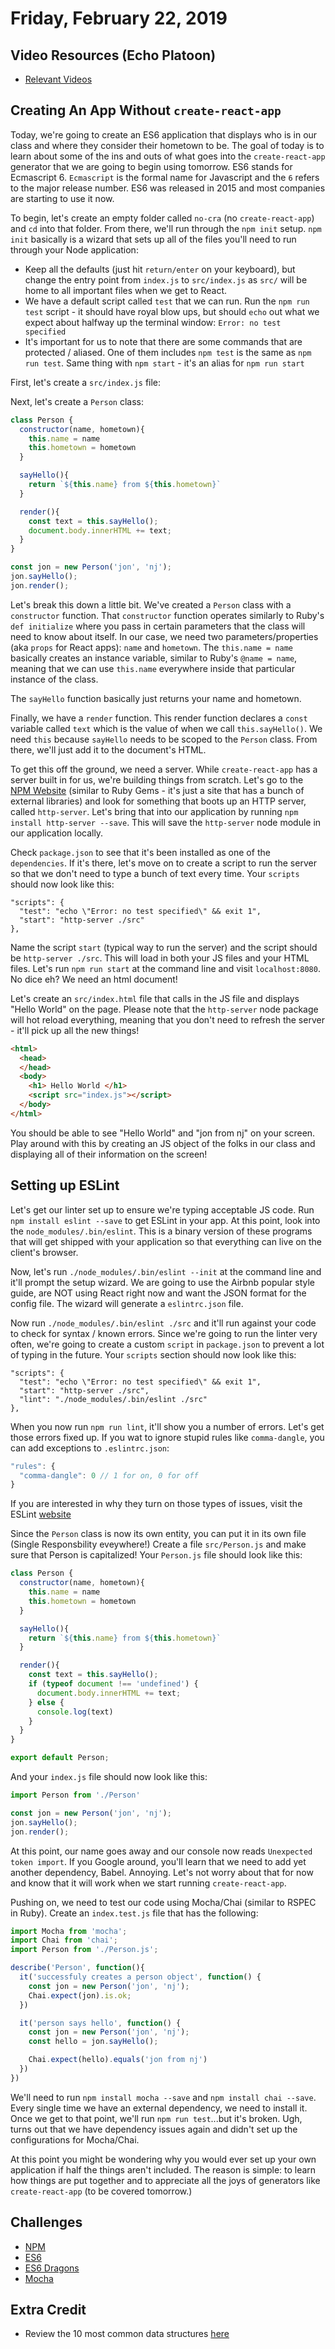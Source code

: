 Friday, February 22, 2019
=====================
## Video Resources (Echo Platoon)
* [Relevant Videos](https://www.youtube.com/watch?v=1i8d7BedU74&list=PLu0CiQ7bzwESe1sVzheSxtSc40OvYOK3Z)

Creating An App Without `create-react-app`
-----------------------------------------
Today, we're going to create an ES6 application that displays who is in our class and where they consider their hometown to be. The goal of today is to learn about some of the ins and outs of what goes into the `create-react-app` generator that we are going to begin using tomorrow. ES6 stands for Ecmascript 6. `Ecmascript` is the formal name for Javascript and the `6` refers to the major release number. ES6 was released in 2015 and most companies are starting to use it now.

To begin, let's create an empty folder called `no-cra` (no `create-react-app`) and `cd` into that folder. From there, we'll run through the `npm init` setup. `npm init` basically is a wizard that sets up all of the files you'll need to run through your Node application:
  * Keep all the defaults (just hit `return/enter` on your keyboard), but change the entry point from `index.js` to `src/index.js` as `src/` will be home to all important files when we get to React.
  * We have a default script called `test` that we can run. Run the `npm run test` script - it should have royal blow ups, but should `echo` out what we expect about halfway up the terminal window: `Error: no test specified`
  * It's important for us to note that there are some commands that are protected / aliased. One of them includes `npm test` is the same as `npm run test`. Same thing with `npm start` - it's an alias for `npm run start`

First, let's create a `src/index.js` file:

Next, let's create a `Person` class:
  ```javascript
  class Person {
    constructor(name, hometown){
      this.name = name
      this.hometown = hometown
    }

    sayHello(){
      return `${this.name} from ${this.hometown}`
    }

    render(){
      const text = this.sayHello();
      document.body.innerHTML += text;
    }
  }

  const jon = new Person('jon', 'nj');
  jon.sayHello();
  jon.render();
  ```

Let's break this down a little bit. We've created a `Person` class with a `constructor` function. That `constructor` function operates similarly to Ruby's `def initialize` where you pass in certain parameters that the class will need to know about itself. In our case, we need two parameters/properties (aka `props` for React apps): `name` and `hometown`. The `this.name = name` basically creates an instance variable, similar to Ruby's `@name = name`, meaning that we can use `this.name` everywhere inside that particular instance of the class.

The `sayHello` function basically just returns your name and hometown.

Finally, we have a `render` function. This render function declares a `const` variable called `text` which is the value of when we call `this.sayHello()`. We need `this` because `sayHello` needs to be scoped to the `Person` class. From there, we'll just add it to the document's HTML. 

To get this off the ground, we need a server. While `create-react-app` has a server built in for us, we're building things from scratch. Let's go to the [NPM Website](https://www.npmjs.com/) (similar to Ruby Gems - it's just a site that has a bunch of external libraries) and look for something that boots up an HTTP server, called `http-server`. Let's bring that into our application by running `npm install http-server --save`. This will save the `http-server` node module in our application locally.

Check `package.json` to see that it's been installed as one of the `dependencies`. If it's there, let's move on to create a script to run the server so that we don't need to type a bunch of text every time. Your `scripts` should now look like this:

```
"scripts": {
  "test": "echo \"Error: no test specified\" && exit 1",
  "start": "http-server ./src"
},
```

Name the script `start` (typical way to run the server) and the script should be `http-server ./src`. This will load in both your JS files and your HTML files. Let's run `npm run start` at the command line and visit `localhost:8080`. No dice eh? We need an html document!

Let's create an `src/index.html` file that calls in the JS file and displays "Hello World" on the page. Please note that the `http-server` node package will hot reload everything, meaning that you don't need to refresh the server - it'll pick up all the new things!
```html
<html>
  <head>
  </head>
  <body>
    <h1> Hello World </h1>
    <script src="index.js"></script>
  </body>
</html>
```

You should be able to see "Hello World" and "jon from nj" on your screen. Play around with this by creating an JS object of the folks in our class and displaying all of their information on the screen!

Setting up ESLint
----------------
Let's get our linter set up to ensure we're typing acceptable JS code. Run `npm install eslint --save` to get ESLint in your app. At this point, look into the `node_modules/.bin/eslint`. This is a binary version of these programs that will get shipped with your application so that everything can live on the client's browser.

Now, let's run `./node_modules/.bin/eslint --init` at the command line and it'll prompt the setup wizard. We are going to use the Airbnb popular style guide, are NOT using React right now and want the JSON format for the config file. The wizard will generate a `eslintrc.json` file.

Now run `./node_modules/.bin/eslint ./src` and it'll run against your code to check for syntax / known errors. Since we're going to run the linter very often, we're going to create a custom `script` in `package.json` to prevent a lot of typing in the future. Your `scripts` section should now look like this:

```
"scripts": {
  "test": "echo \"Error: no test specified\" && exit 1",
  "start": "http-server ./src",
  "lint": "./node_modules/.bin/eslint ./src"
},
```

When you now run `npm run lint`, it'll show you a number of errors. Let's get those errors fixed up. If you wat to ignore stupid rules like `comma-dangle`, you can add exceptions to `.eslintrc.json`:
```javascript
"rules": {
  "comma-dangle": 0 // 1 for on, 0 for off
}
```
If you are interested in why they turn on those types of issues, visit the ESLint [website](https://eslint.org/)

Since the `Person` class is now its own entity, you can put it in its own file (Single Responsbility eveywhere!) Create a file `src/Person.js` and make sure that Person is capitalized! Your `Person.js` file should look like this:

```javascript
class Person {
  constructor(name, hometown){
    this.name = name
    this.hometown = hometown
  }

  sayHello(){
    return `${this.name} from ${this.hometown}`
  }

  render(){
    const text = this.sayHello();
    if (typeof document !== 'undefined') {
      document.body.innerHTML += text;
    } else {
      console.log(text)
    }
  }
}

export default Person;
```

And your `index.js` file should now look like this:

```javascript
import Person from './Person'

const jon = new Person('jon', 'nj');
jon.sayHello();
jon.render();
```

At this point, our name goes away and our console now reads `Unexpected token import`. If you Google around, you'll learn that we need to add yet another dependency, Babel. Annoying. Let's not worry about that for now and know that it will work when we start running `create-react-app`. 

Pushing on, we need to test our code using Mocha/Chai (similar to RSPEC in Ruby). Create an `index.test.js` file that has the following:

```javascript
import Mocha from 'mocha';
import Chai from 'chai';
import Person from './Person.js';

describe('Person', function(){
  it('successfuly creates a person object', function() {
    const jon = new Person('jon', 'nj');
    Chai.expect(jon).is.ok;
  })

  it('person says hello', function() {
    const jon = new Person('jon', 'nj');
    const hello = jon.sayHello();

    Chai.expect(hello).equals('jon from nj')
  })
})
```

We'll need to run `npm install mocha --save` and `npm install chai --save`. Every single time we have an external dependency, we need to install it. Once we get to that point, we'll run `npm run test`...but it's broken. Ugh, turns out that we have dependency issues again and didn't set up the configurations for Mocha/Chai.

At this point you might be wondering why you would ever set up your own application if half the things aren't included. The reason is simple: to learn how things are put together and to appreciate all the joys of generators like `create-react-app` (to be covered tomorrow.)


Challenges
----------
* [NPM](https://github.com/hotelplatoon/npm)
* [ES6](https://github.com/hotelplatoon/es6)
* [ES6 Dragons](https://github.com/hotelplatoon/es6-dragons)
* [Mocha](https://github.com/hotelplatoon/mocha)

Extra Credit
------
* Review the 10 most common data structures [here](https://medium.freecodecamp.org/10-common-data-structures-explained-with-videos-exercises-aaff6c06fb2b)
